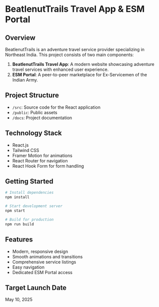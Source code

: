 # BeatlenutTrails Travel App & ESM Portal

## Overview
BeatlenutTrails is an adventure travel service provider specializing in Northeast India. This project consists of two main components:

1. **BeatlenutTrails Travel App**: A modern website showcasing adventure travel services with enhanced user experience.
2. **ESM Portal**: A peer-to-peer marketplace for Ex-Servicemen of the Indian Army.

## Project Structure
- `/src`: Source code for the React application
- `/public`: Public assets
- `/docs`: Project documentation

## Technology Stack
- React.js
- Tailwind CSS
- Framer Motion for animations
- React Router for navigation
- React Hook Form for form handling

## Getting Started

```bash
# Install dependencies
npm install

# Start development server
npm start

# Build for production
npm run build
```

## Features
- Modern, responsive design
- Smooth animations and transitions
- Comprehensive service listings
- Easy navigation
- Dedicated ESM Portal access

## Target Launch Date
May 10, 2025